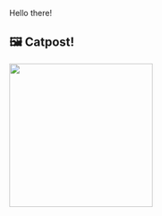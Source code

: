Hello there!



## 🖼️ Catpost!

<sub>
    <img src="https://cdn2.thecatapi.com/images/ash.jpg" height="256">
</sub>

